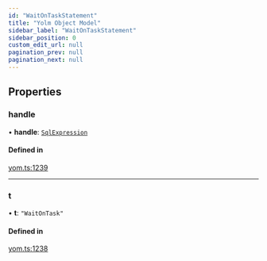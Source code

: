 ```yaml
---
id: "WaitOnTaskStatement"
title: "Yolm Object Model"
sidebar_label: "WaitOnTaskStatement"
sidebar_position: 0
custom_edit_url: null
pagination_prev: null
pagination_next: null
---
```


## Properties

### handle

• **handle**: [`SqlExpression`](../modules.md#sqlexpression)

#### Defined in

[yom.ts:1239](https://github.com/yolmio/boost/blob/964b449/src/yom.ts#L1239)

___

### t

• **t**: ``"WaitOnTask"``

#### Defined in

[yom.ts:1238](https://github.com/yolmio/boost/blob/964b449/src/yom.ts#L1238)
